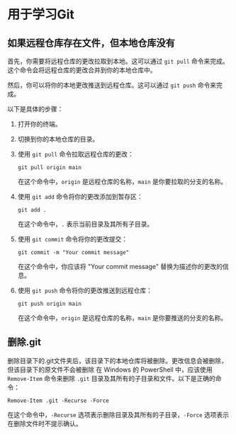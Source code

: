 # 用于学习Git

## 如果远程仓库存在文件，但本地仓库没有
首先，你需要将远程仓库的更改拉取到本地。这可以通过 `git pull` 命令来完成。这个命令会将远程仓库的更改合并到你的本地仓库中。

然后，你可以将你的本地更改推送到远程仓库。这可以通过 `git push` 命令来完成。

以下是具体的步骤：

1. 打开你的终端。

2. 切换到你的本地仓库的目录。

3. 使用 `git pull` 命令拉取远程仓库的更改：

    ```shell
    git pull origin main
    ```

    在这个命令中，`origin` 是远程仓库的名称，`main` 是你要拉取的分支的名称。

4. 使用 `git add` 命令将你的更改添加到暂存区：

    ```shell
    git add .
    ```

    在这个命令中，`.` 表示当前目录及其所有子目录。

5. 使用 `git commit` 命令将你的更改提交：

    ```shell
    git commit -m "Your commit message"
    ```

    在这个命令中，你应该将 "Your commit message" 替换为描述你的更改的信息。

6. 使用 `git push` 命令将你的更改推送到远程仓库：

    ```shell
    git push origin main
    ```

    在这个命令中，`origin` 是远程仓库的名称，`main` 是你要推送的分支的名称。

## 删除.git
删除目录下的.git文件夹后，该目录下的本地仓库将被删除。更改信息会被删除，但该目录下的原文件不会被删除
在 Windows 的 PowerShell 中，应该使用 `Remove-Item` 命令来删除 `.git` 目录及其所有的子目录和文件。以下是正确的命令：

```shell
Remove-Item .git -Recurse -Force
```

在这个命令中，`-Recurse` 选项表示删除目录及其所有的子目录，`-Force` 选项表示在删除文件时不提示确认。